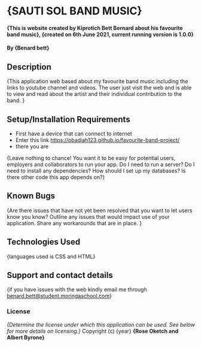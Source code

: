 # {SAUTI SOL BAND MUSIC}
#### {This is website created by Kiprotich Bett Bernard about his favourite band music}, {created on 6th June 2021, current running version is 1.0.0}
#### By **{Benard bett}**
## Description
{This application web based about my favourite band music including the links to youtube channel and videos.  The user just visit the web and is able to view and read about the artist and their individual contribution to the band. }
## Setup/Installation Requirements
* First have a device that can connect to internet
* Enter this link https://obadiah123.github.io/favourite-band-project/
* there you are

{Leave nothing to chance! You want it to be easy for potential users, employers and collaborators to run your app. Do I need to run a server? Do I need to install any dependencies? How should I set up my databases? Is there other code this app depends on?}
## Known Bugs
{Are there issues that have not yet been resolved that you want to let users know you know? Outline any issues that would impact use of your application. Share any workarounds that are in place. }
## Technologies Used
{languages used is CSS and HTML}
## Support and contact details
{if you have issues with the web kindly email me through benard.bett@student.moringaschool.com}
### License
*{Determine the license under which this application can be used.  See below for more details on licensing.}*
Copyright (c) {year} **{Rose Oketch and Albert Byrone}**

